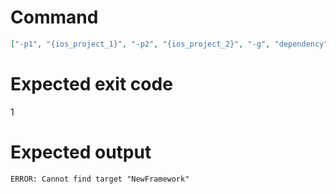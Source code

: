 # Command
```json
["-p1", "{ios_project_1}", "-p2", "{ios_project_2}", "-g", "dependency", "-t", "NewFramework", "-f", "markdown"]
```

# Expected exit code
1

# Expected output
```
ERROR: Cannot find target "NewFramework"

```
